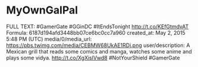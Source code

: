 # MyOwnGalPal

FULL TEXT: #GamerGate #GGinDC #ItEndsTonight http://t.co/KEfGtmdvAT
Formula: 6187d194afd3448bb07ce6bc0cc7a960
created_at: May 2, 2015 5:48 PM (UTC)
media/0/media_url: https://pbs.twimg.com/media/CEBMW68UkAE1RDj.png
user/description: A Mexican grill that reads some comics and manga, watches some anime and plays some vidya. http://t.co/XgXislVwd8
#NotYourShield #GamerGate